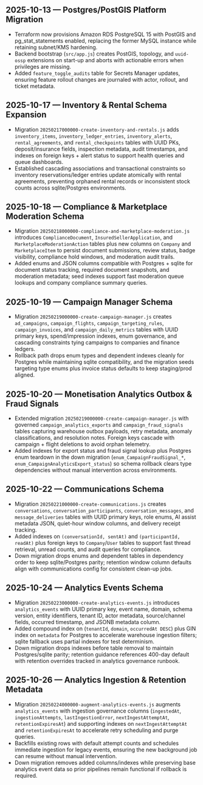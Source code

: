 ## 2025-10-13 — Postgres/PostGIS Platform Migration
- Terraform now provisions Amazon RDS PostgreSQL 15 with PostGIS and pg_stat_statements enabled, replacing the former MySQL instance while retaining subnet/KMS hardening.
- Backend bootstrap (`src/app.js`) creates PostGIS, topology, and `uuid-ossp` extensions on start-up and aborts with actionable errors when privileges are missing.
- Added `feature_toggle_audits` table for Secrets Manager updates, ensuring feature rollout changes are journaled with actor, rollout, and ticket metadata.

## 2025-10-17 — Inventory & Rental Schema Expansion
- Migration `20250217000000-create-inventory-and-rentals.js` adds `inventory_items`, `inventory_ledger_entries`, `inventory_alerts`, `rental_agreements`, and `rental_checkpoints` tables with UUID PKs, deposit/insurance fields, inspection metadata, audit timestamps, and indexes on foreign keys + alert status to support health queries and queue dashboards.
- Established cascading associations and transactional constraints so inventory reservations/ledger entries update atomically with rental agreements, preventing orphaned rental records or inconsistent stock counts across sqlite/Postgres environments.

## 2025-10-18 — Compliance & Marketplace Moderation Schema
- Migration `20250218000000-compliance-and-marketplace-moderation.js` introduces `ComplianceDocument`, `InsuredSellerApplication`, and `MarketplaceModerationAction` tables plus new columns on `Company` and `MarketplaceItem` to persist document submissions, review status, badge visibility, compliance hold windows, and moderation audit trails.
- Added enums and JSON columns compatible with Postgres + sqlite for document status tracking, required document snapshots, and moderation metadata; seed indexes support fast moderation queue lookups and company compliance summary queries.

## 2025-10-19 — Campaign Manager Schema
- Migration `20250219000000-create-campaign-manager.js` creates `ad_campaigns`, `campaign_flights`, `campaign_targeting_rules`, `campaign_invoices`, and `campaign_daily_metrics` tables with UUID primary keys, spend/impression indexes, enum governance, and cascading constraints tying campaigns to companies and finance ledgers.
- Rollback path drops enum types and dependent indexes cleanly for Postgres while maintaining sqlite compatibility, and the migration seeds targeting type enums plus invoice status defaults to keep staging/prod aligned.

## 2025-10-20 — Monetisation Analytics Outbox & Fraud Signals
- Extended migration `20250219000000-create-campaign-manager.js` with governed `campaign_analytics_exports` and `campaign_fraud_signals` tables capturing warehouse outbox payloads, retry metadata, anomaly classifications, and resolution notes. Foreign keys cascade with campaign + flight deletions to avoid orphan telemetry.
- Added indexes for export status and fraud signal lookup plus Postgres enum teardown in the down migration (`enum_CampaignFraudSignal_*`, `enum_CampaignAnalyticsExport_status`) so schema rollback clears type dependencies without manual intervention across environments.

## 2025-10-22 — Communications Schema
- Migration `20250221000000-create-communications.js` creates `conversations`, `conversation_participants`, `conversation_messages`, and `message_deliveries` tables with UUID primary keys, role enums, AI assist metadata JSON, quiet-hour window columns, and delivery receipt tracking.
- Added indexes on `(conversationId, sentAt)` and `(participantId, readAt)` plus foreign keys to `Company`/`User` tables to support fast thread retrieval, unread counts, and audit queries for compliance.
- Down migration drops enums and dependent tables in dependency order to keep sqlite/Postgres parity; retention window column defaults align with communications config for consistent clean-up jobs.

## 2025-10-24 — Analytics Events Schema
- Migration `20250223000000-create-analytics-events.js` introduces `analytics_events` with UUID primary key, event name, domain, schema version, entity identifiers, tenant ID, actor metadata, source/channel fields, occurred timestamp, and JSONB metadata column.
- Added compound index on (`tenantId`, `domain`, `occurredAt DESC`) plus GIN index on `metadata` for Postgres to accelerate warehouse ingestion filters; sqlite fallback uses partial indexes for test determinism.
- Down migration drops indexes before table removal to maintain Postgres/sqlite parity; retention guidance references 400-day default with retention overrides tracked in analytics governance runbook.

## 2025-10-26 — Analytics Ingestion & Retention Metadata
- Migration `20250224000000-augment-analytics-events.js` augments `analytics_events` with ingestion governance columns (`ingestedAt`, `ingestionAttempts`, `lastIngestionError`, `nextIngestAttemptAt`, `retentionExpiresAt`) and supporting indexes on `nextIngestAttemptAt` and `retentionExpiresAt` to accelerate retry scheduling and purge queries.
- Backfills existing rows with default attempt counts and schedules immediate ingestion for legacy events, ensuring the new background job can resume without manual intervention.
- Down migration removes added columns/indexes while preserving base analytics event data so prior pipelines remain functional if rollback is required.
